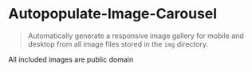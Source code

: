 # Autopopulate-Image-Carousel

> Automatically generate a responsive image gallery for mobile and desktop from all image files stored in the `img` directory.

All included images are public domain
